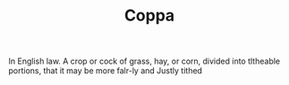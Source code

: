---
title: Coppa
letter: C
permalink: "/definitions/bld-coppa.html"
body: In English law. A crop or cock of grass, hay, or corn, divided into tltheable
  portions, that it may be more falr-ly and Justly tithed
published_at: '2018-07-07'
source: Black's Law Dictionary 2nd Ed (1910)
layout: post
---